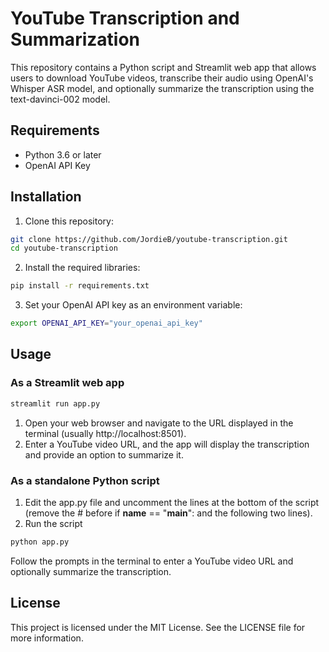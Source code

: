 # YouTube Transcription and Summarization

This repository contains a Python script and Streamlit web app that allows users to download YouTube videos, transcribe their audio using OpenAI's Whisper ASR model, and optionally summarize the transcription using the text-davinci-002 model.

## Requirements

- Python 3.6 or later
- OpenAI API Key

## Installation

1. Clone this repository:

```bash
git clone https://github.com/JordieB/youtube-transcription.git
cd youtube-transcription
```

2. Install the required libraries:
```bash
pip install -r requirements.txt
```

3. Set your OpenAI API key as an environment variable:
```bash
export OPENAI_API_KEY="your_openai_api_key"
```

## Usage

### As a Streamlit web app

```bash
streamlit run app.py
```
1. Open your web browser and navigate to the URL displayed in the terminal (usually http://localhost:8501).
2. Enter a YouTube video URL, and the app will display the transcription and provide an option to summarize it.

### As a standalone Python script
1. Edit the app.py file and uncomment the lines at the bottom of the script (remove the # before if __name__ == "__main__": and the following two lines).
2. Run the script
```bash
python app.py
```
Follow the prompts in the terminal to enter a YouTube video URL and optionally summarize the transcription.

## License
This project is licensed under the MIT License. See the LICENSE file for more information.